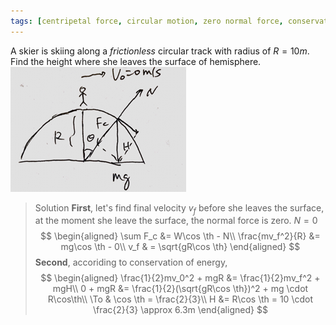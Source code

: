 ```yaml
---
tags: [centripetal force, circular motion, zero normal force, conservation of energy, kinetic energy, potential energy]
---
```


A skier is skiing along a _frictionless_ circular track with radius of $R=10m$. Find the height where she leaves the surface of hemisphere.
![Graph](../assets/quiz0305_skier.PNG)
>Solution
**First**, let's find final velocity $v_f$ before she leaves the surface, at the moment she leave the surface, the normal force is zero. $N=0$
$$
\begin{aligned}
\sum F_c &= W\cos \th - N\\
\frac{mv_f^2}{R} &= mg\cos \th - 0\\
v_f & = \sqrt{gR\cos \th}
\end{aligned}
$$
**Second**, accoriding to conservation of energy,
$$
\begin{aligned}
\frac{1}{2}mv_0^2 + mgR &= \frac{1}{2}mv_f^2 + mgH\\
0 + mgR &= \frac{1}{2}(\sqrt{gR\cos \th})^2 + mg \cdot R\cos\th\\
\To & \cos \th = \frac{2}{3}\\
H &= R\cos \th = 10 \cdot \frac{2}{3} \approx 6.3m
\end{aligned}
$$
